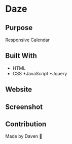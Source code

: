 # Daze

## Purpose
Responsive Calendar

## Built With
* HTML
* CSS
*JavaScript
*Jquery

## Website


## Screenshot



## Contribution
Made by Daven 📅
